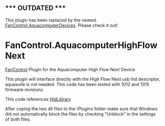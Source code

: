 ## *** OUTDATED ***

This plugin has been replaced by the newest [FanControl.AquacomputerDevices](https://github.com/medevil84/FanControl.AquacomputerDevices). Please check it out!

# FanControl.AquacomputerHighFlowNext
[FanControl](https://github.com/Rem0o/FanControl.Releases) Plugin for the Aquacomputer High Flow Next Device

This plugin will interface directly with the High Flow Next usb hid descriptor, aquasuite is not needed.
This code has been tested with 1012 and 1015 firmware revisions.

This code references [HidLibrary](https://github.com/mikeobrien/HidLibrary)


After coping the two dll files to the \Plugins folder make sure that Windows did not automatically block the files by checking "Unblock" in the settings of both files.
